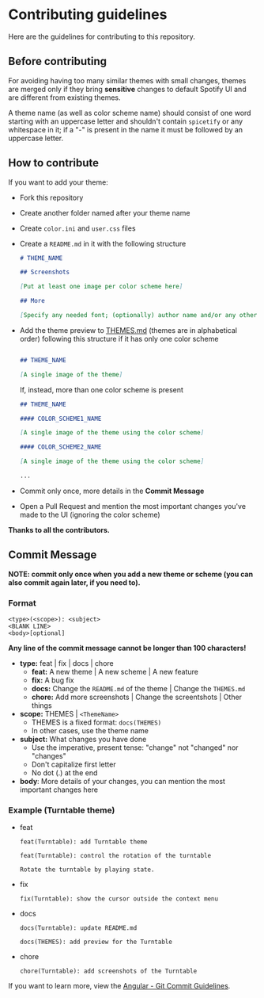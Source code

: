 # Contributing guidelines

Here are the guidelines for contributing to this repository.

## Before contributing

For avoiding having too many similar themes with small changes, themes are merged only if they bring **sensitive** changes to default Spotify UI and are different from existing themes.

A theme name (as well as color scheme name) should consist of one word starting with an uppercase letter and shouldn't contain `spicetify` or any whitespace in it; if a "-" is present in the name it must be followed by an uppercase letter.

## How to contribute

If you want to add your theme:

*   Fork this repository
*   Create another folder named after your theme name
*   Create `color.ini` and `user.css` files
*   Create a `README.md` in it with the following structure

    ```markdown
    # THEME_NAME

    ## Screenshots

    [Put at least one image per color scheme here]

    ## More

    [Specify any needed font; (optionally) author name and/or any other info about the theme]
    ```
*   Add the theme preview to [THEMES.md](./THEMES.md) (themes are in alphabetical order) following this structure if it has only one color scheme

    ```markdown

    ## THEME_NAME

    [A single image of the theme]
    ```

    If, instead, more than one color scheme is present

    ```markdown
    ## THEME_NAME

    #### COLOR_SCHEME1_NAME 

    [A single image of the theme using the color scheme]

    #### COLOR_SCHEME2_NAME

    [A single image of the theme using the color scheme]

    ...
    ```
*   Commit only once, more details in the **Commit Message**
*   Open a Pull Request and mention the most important changes you've made to the UI (ignoring the color scheme)

**Thanks to all the contributors.**

## Commit Message

**NOTE: commit only once when you add a new theme or scheme (you can also commit again later, if you need to).**

### Format

    <type>(<scope>): <subject>
    <BLANK LINE>
    <body>[optional]

**Any line of the commit message cannot be longer than 100 characters!**

*   **type:** feat | fix | docs | chore
    *   **feat:** A new theme | A new scheme | A new feature
    *   **fix:** A bug fix
    *   **docs:** Change the `README.md` of the theme | Change the `THEMES.md`
    *   **chore:** Add more screenshots | Change the screentshots | Other things
*   **scope:** THEMES | `<ThemeName>`
    *   THEMES is a fixed format: `docs(THEMES)`
    *   In other cases, use the theme name
*   **subject:** What changes you have done
    *   Use the imperative, present tense: "change" not "changed" nor "changes"
    *   Don't capitalize first letter
    *   No dot (.) at the end
*   **body**: More details of your changes, you can mention the most important changes here

### Example (Turntable theme)

*   feat

    ```
    feat(Turntable): add Turntable theme
    ```


    ```
    feat(Turntable): control the rotation of the turntable

    Rotate the turntable by playing state.
    ```
*   fix

    ```
    fix(Turntable): show the cursor outside the context menu
    ```
*   docs

    ```
    docs(Turntable): update README.md
    ```

    ```
    docs(THEMES): add preview for the Turntable
    ```
*   chore

    ```
    chore(Turntable): add screenshots of the Turntable
    ```
If you want to learn more, view the [Angular - Git Commit Guidelines](https://github.com/angular/angular.js/blob/master/DEVELOPERS.md#-git-commit-guidelines).
